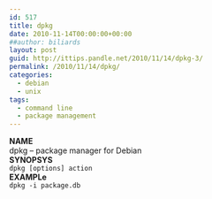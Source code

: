 ```yaml
---
id: 517
title: dpkg
date: 2010-11-14T00:00:00+00:00
##author: biliards
layout: post
guid: http://ittips.pandle.net/2010/11/14/dpkg-3/
permalink: /2010/11/14/dpkg/
categories:
  - debian
  - unix
tags:
  - command line
  - package management
---
```

**NAME**  
dpkg &#8211; package manager for Debian  
**SYNOPSYS**  
`dpkg [options] action`  
**EXAMPLe**  
`dpkg -i package.db`

